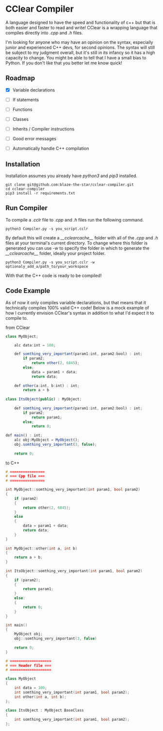 # CClear Compiler
A language designed to have the speed and functionality of c++ but that is both easier and faster to read and write! CClear is a wrapping language that compiles directly into *.cpp* and *.h* files.

I'm looking for anyone who may have an opinion on the syntax, especially junior and experienced C++ devs, for second opinions. The syntax will still be subject to my judgment overall, but it's still in its infancy so it has a high capacity to change. You might be able to tell that I have a small bias to Python. If you don't like that you better let me know quick!

## Roadmap

- [X] Variable declarations
- [ ] If statements
- [ ] Functions
- [ ] Classes
- [ ] Inherits / Compiler instructions
- [ ] Good error messages
- [ ] Automatically handle C++ compilation


## Installation

Installation assumes you already have *python3* and *pip3* installed.
```
git clone git@github.com:blaze-the-star/cclear-compiler.git
cd cclear-compiler
pip3 install -r requirements.txt
```

## Run Compiler

To compile a *.cclr* file to *.cpp* and *.h* files run the following command.

```
python3 Compiler.py -s you_script.cclr
```

By default this will create a *\_\_cclearcache\_\_* folder with all of the *.cpp* and *.h* files at your terminal's current directory. To change where this folder is generated you can use *-w* to specify the folder in which to generate the *\_\_cclearcache\_\_* folder, ideally your project folder.

```
python3 Compiler.py -s you_script.cclr -w optionaly_add_a/path_to/your_workspace
```
With that the C++ code is ready to be compiled!

## Code Example

As of now it only compiles variable declarations, but that means that it technically compiles 100% valid C++ code! Below is a mock example of how I currently envision CClear's syntax in addition to what I'd expect it to compile to.

from CClear
```js
class MyObject;

	alc data:int = 100;

	def somthing_very_important(param1:int, param2:bool) : int;
		if param2;
			return other(2, 6845);
		else;
			data = param1 + data;
			return data;
			
	def other(a:int, b:int) : int;
		return a + b
			
class ItsObject(public) : MyObject;
			
	def somthing_very_important(param1:int, param2:bool) : int;
		if param2;
			return param1;
		else;
			return 0;
			
def main() : int;
	alc obj:MyObject = MyObject();
	obj.somthing_very_important(3, false);
	
	return 0;
```

to C++
```cpp
# ================
# === Cpp file ===
# ================

int MyObject::somthing_very_important(int param1, bool param2)
{
	if (param2)
	{
		return other(2, 6845);
	}
	else
	{
		data = param1 + data;
		return data;
	}
}
	
int MyObject::other(int a, int b)
{
	return a + b;
}
			
int ItsObject::somthing_very_important(int param1, bool param2)
{
	if (param2);
	{
		return param1;
	}
	else:
	{
		return 0;
	}
}

int main()
{
	MyObject obj;
	obj::somthing_very_important(3, false)
	
	return 0;
}

# ===================
# === Header file ===
# ===================

class MyObject
{
	int data = 100;
	int somthing_very_important(int param1, bool param2);
	int other(int a, int b);
};
			
class ItsObject : MyObject BaseClass
{	
	int somthing_very_important(int param1, bool param2);
};
```











